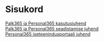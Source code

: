 # Sisukord
[Palk365 ja Personal365 kasutusjuhend](Palk365-ja-Personal365-kasutusjuhend.pdf)  
[Palk365 ja Personal365 seadistamise juhend](Palk365-ja-Personal365-seadistamise-juhend.pdf)  
[Personal365 iseteenindusportaali juhend](Personal365-iseteenindusportaali-kasutusjuhend.pdf)
